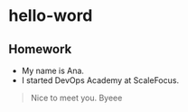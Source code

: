 # hello-word
## Homework
- My name is Ana. 
- I started DevOps Academy at ScaleFocus. 
> Nice to meet you. 
> Byeee
